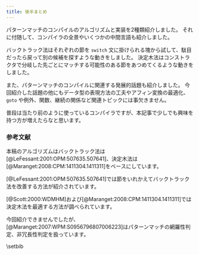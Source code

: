 ```yaml
---
title: 後半まとめ
---
```


パターンマッチのコンパイルのアルゴリズムと実装を2種類紹介しました。
それに付随して、コンパイラの全景やいくつかの中間言語も紹介しました。

バックトラック法はそれぞれの節を `switch` 文に掛けられる塊から試して、駄目だったら戻って別の候補を探すような動きをしました。
決定木法はコンストラクタで分岐した先ごとにマッチする可能性のある節をあつめてくるような動きをしました。

また、パターンマッチのコンパイルに関連する発展的話題も紹介しました。
今回紹介した話題の他にもデータ型の表現方法の工夫やアフィン変換の最適化、 `goto` や例外、関数、継続の関係など関連トピックには事欠きません。

普段は当たり前のように使っているコンパイラですが、本記事で少しでも興味を持つ方が増えたらなと思います。

### 参考文献

本稿のアルゴリズムはバックトラック法は[@LeFessant:2001:OPM:507635.507641]、決定木法は[@Maranget:2008:CPM:1411304.1411311]をベースにしています。

[@LeFessant:2001:OPM:507635.507641]では節をいれかえてバックトラック法を改善する方法が紹介されています。

[@Scott:2000:WDMHM]および[@Maranget:2008:CPM:1411304.1411311]では決定木法を最適する方法が調べられています。

今回紹介できませんでしたが、[@Maranget:2007:WPM:S0956796807006223]はパターンマッチの網羅性判定、非冗長性判定を扱っています。

\setbib



